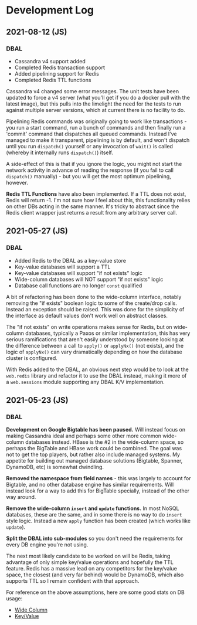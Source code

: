 Development Log
===============

2021-08-12 (JS)
---------------
### DBAL
* Cassandra v4 support added
* Completed Redis transaction support
* Added pipelining support for Redis
* Completed Redis TTL functions

Cassandra v4 changed some error messages. The unit tests have been updated to force a v4 server (what you'll get if
you do a docker pull with the latest image), but this pulls into the limelight the need for the tests to run against
multiple server versions, which at current there is no facility to do.

Pipelining Redis commands was originally going to work like transactions - you run a start command, run a bunch of
commands and then finally run a 'commit' command that dispatches all queued commands. Instead I've managed to make it
transparent, pipelining is by default, and won't dispatch until you run `dispatch()` yourself or any invocation of
`wait()` is called (whereby it internally runs `dispatch()`) itself.

A side-effect of this is that if you ignore the logic, you might not start the network activity in advance of reading
the response (if you fail to call `dispatch()` manually) - but you will get the most optimum pipelining, however.

**Redis TTL Functions** have also been implemented. If a TTL does not exist, Redis will return -1. I'm not sure how I
feel about this, this functionality relies on other DBs acting in the same manner. It's tricky to abstract since the
Redis client wrapper just returns a result from any arbitrary server call.

2021-05-27 (JS)
---------------
### DBAL
* Added Redis to the DBAL as a key-value store
* Key-value databases will support a TTL
* Key-value databases will support "if not exists" logic
* Wide-column databases will NOT support "if not exists" logic
* Database call functions are no longer `const` qualified

A bit of refactoring has been done to the wide-column interface, notably removing the "if exists" boolean logic to
some of the create/drop calls. Instead an exception should be raised. This was done for the simplicity of the interface
as default values don't work well on abstract classes.

The "if not exists" on write operations makes sense for Redis, but on wide-column databases, typically a Paxos or 
similar implementation, this has very serious ramifications that aren't easily understood by someone looking at the
difference between a call to `apply()` or `applyNx()` (not exists), and the logic of `applyNx()` can vary dramatically
depending on how the database cluster is configured.

With Redis added to the DBAL, an obvious next step would be to look at the `web.redis` library and refactor it to use
the DBAL instead, making it more of a `web.sessions` module supporting any DBAL K/V implementation.


2021-05-23 (JS)
---------------
### DBAL
**Development on Google Bigtable has been paused.** Will instead focus on making Cassandra ideal and perhaps some other
more common wide-column databases instead. HBase is the #2 in the wide-column space, so perhaps the BigTable and HBase
work could be combined. The goal was not to get the top players, but rather also include managed systems. My appetite
for building out managed database solutions (Bigtable, Spanner, DynamoDB, etc) is somewhat dwindling.

**Removed the namespace from field names** - this was largely to account for Bigtable, and no other database engine
has similar requirements. Will instead look for a way to add this for BigTable specially, instead of the other way 
around.

**Remove the wide-column `insert` and `update` functions.** In most NoSQL databases, these are the same, and in some
there is no way to do `insert` style logic. Instead a new `apply` function has been created (which works like `update`).

**Split the DBAL into sub-modules** so you don't need the requirements for every DB engine you're not using.

The next most likely candidate to be worked on will be Redis, taking advantage of only simple key/value operations and
hopefully the TTL feature. Redis has a massive lead on any competitors for the key/value space, the closest (and very
far behind) would be DynamoDB, which also supports TTL so I remain confident with that approach.

For reference on the above assumptions, here are some good stats on DB usage:
* [Wide Column](https://db-engines.com/en/ranking/wide+column+store)
* [Key/Value](https://db-engines.com/en/ranking/key-value+store)
